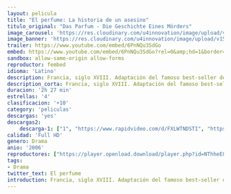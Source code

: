 ```yaml
---
layout: pelicula
title: "El perfume: La historia de un asesino"
titulo_original: "Das Parfum - Die Geschichte Eines Mörders"
image_carousel: 'https://res.cloudinary.com/u4innovation/image/upload/v1560394760/perfume-poster-min_ognevc.jpg'
image_banner: 'https://res.cloudinary.com/u4innovation/image/upload/v1560394762/perfume-banner-min_in4icp.jpg'
trailer: https://www.youtube.com/embed/6PnNQu3SdGo
embed: https://www.youtube.com/embed/6PnNQu3SdGo?rel=0&amp;hd=1&border=0&wmode=opaque&enablejsapi=1&modestbranding=1&controls=1&showinfo=1
sandbox: allow-same-origin allow-forms
reproductor: fembed
idioma: 'Latino'
description: Francia, siglo XVIII. Adaptación del famoso best-seller de Patrick Süskind. Jean Baptiste Grenouille nació en medio del hedor de los restos de pescado de un mercado y fue abandonado por su madre en la basura. Las autoridades se hicieron cargo de él y lo mandaron a un hospicio. Creció en un ambiente hostil; nadie le quería, porque había en él algo excepcional, carecía por completo de olor. Estaba, sin embargo, dotado de un extraordinario sentido del olfato. A los veinte años, después de trabajar en una curtiduría, consiguió trabajo en casa del perfumista Bandini, que le enseñó a destilar esencias. Pero él vivía obsesionado con la idea de atrapar otros olores, el olor del cristal, del cobre, pero, sobre todo, el olor de algunas mujeres.
description_corta: Francia, siglo XVIII. Adaptación del famoso best-seller de Patrick Süskind. Jean Baptiste Grenouille nació en medio del hedor de los restos de pescado de un mercado y fue abandonado por su madre en la basura. Las autoridades se hicieron cargo de él y lo mandaron a un ..
duracion: '2h 27 min'
estrellas: '4'
clasificacion: '+10'
category: 'peliculas'
descargas: 'yes'
descargas2:
    descarga-1: ["1", "https://www.rapidvideo.com/d/FXLWTNDSTI", "https://www.google.com/s2/favicons?domain=openload.co","OpenLoad","https://res.cloudinary.com/imbriitneysam/image/upload/v1541473684/mexico.png", "Latino", "Full HD"]
calidad: 'Full HD'
genero: Drama
anio: '2006'
reproductores: ["https://player.openload.download/player.php?id=NThheE8vVlFPWUVQaGo2Y0JxclF0cjJDOU1FejArRldMcHlsUThON2F4UXI0ei9tR1dkQUdBR09SZGtXZk9KODh0VUc5dTJ4MXZ0Y2l1cG5uSmRUMmc9PQ"]
tags:
- Drama
twitter_text: El perfume
introduction: Francia, siglo XVIII. Adaptación del famoso best-seller de Patrick Süskind. Jean Baptiste Grenouille nació en medio del hedor de los restos de pescado de un mercado y fue abandonado por su madre en la basura. Las autoridades se hicieron cargo de él y lo mandaron a un 
---
```


 







